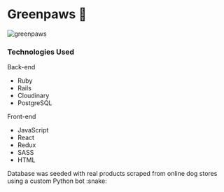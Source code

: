 # Greenpaws :dog:

<img src="https://i.ibb.co/stRhT76/greenpaws.png" alt="greenpaws" border="0" />

### Technologies Used
<p>Back-end</p>
<ul>
  <li>Ruby</li>
  <li>Rails</li>
  <li>Cloudinary</li>
  <li>PostgreSQL</li>
</ul>

<p>Front-end</p>
<ul>
  <li>JavaScript</li>
  <li>React</li>
  <li>Redux</li>
  <li>SASS</li>
  <li>HTML</li>
</ul>

<p>Database was seeded with real products scraped from online dog stores using a custom Python bot :snake:</p>
